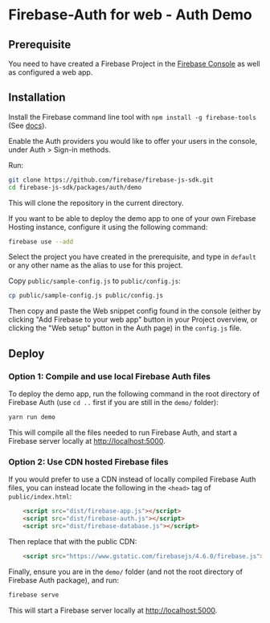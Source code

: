 # Firebase-Auth for web - Auth Demo

## Prerequisite

You need to have created a Firebase Project in the
[Firebase Console](https://firebase.google.com/console/) as well as configured a web app.

## Installation

Install the Firebase command line tool with `npm install -g firebase-tools` (See
[docs](https://firebase.google.com/docs/cli/#setup)).

Enable the Auth providers you would like to offer your users in the console, under
Auth > Sign-in methods.

Run:

```bash
git clone https://github.com/firebase/firebase-js-sdk.git
cd firebase-js-sdk/packages/auth/demo
```

This will clone the repository in the current directory.

If you want to be able to deploy the demo app to one of your own Firebase Hosting instance,
configure it using the following command:

```bash
firebase use --add
```

Select the project you have created in the prerequisite, and type in `default` or
any other name as the alias to use for this project.

Copy `public/sample-config.js` to `public/config.js`:

```bash
cp public/sample-config.js public/config.js
```

Then copy and paste the Web snippet config found in the console (either by clicking "Add Firebase to
your web app" button in your Project overview, or clicking the "Web setup" button in the Auth page)
in the `config.js` file.

## Deploy

### Option 1: Compile and use local Firebase Auth files

To deploy the demo app, run the following command in the root directory of Firebase Auth (use `cd ..`
first if you are still in the `demo/` folder):

```bash
yarn run demo
```

This will compile all the files needed to run Firebase Auth, and start a Firebase server locally at
[http://localhost:5000](http://localhost:5000).

### Option 2: Use CDN hosted Firebase files

If you would prefer to use a CDN instead of locally compiled Firebase Auth files, you can instead
locate the following in the `<head>` tag of `public/index.html`:

```html
    <script src="dist/firebase-app.js"></script>
    <script src="dist/firebase-auth.js"></script>
    <script src="dist/firebase-database.js"></script>
```

Then replace that with the public CDN:

```html
    <script src="https://www.gstatic.com/firebasejs/4.6.0/firebase.js"></script>
```

Finally, ensure you are in the `demo/` folder (and not the root directory of Firebase Auth package),
and run:

```bash
firebase serve
```

This will start a Firebase server locally at [http://localhost:5000](http://localhost:5000).
